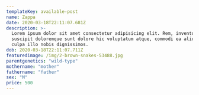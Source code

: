 ```yaml
---
templateKey: available-post
name: Zappa
date: 2020-03-18T22:11:07.681Z
description: >-
  Lorem ipsum dolor sit amet consectetur adipisicing elit. Rem, inventore
  suscipit doloremque sunt dolore hic voluptatum atque, commodi ea aliquam nulla
  culpa illo nobis dignissimos.
dob: 2020-03-18T22:11:07.711Z
featuredimage: /img/2-brown-snakes-53488.jpg
parentgenetics: "wild-type"
mothername: "mother"
fathername: "father"
sex: "M"
price: 500
---
```

